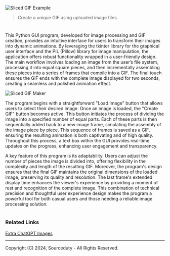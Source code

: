 ![Sliced GIF Example](https://github.com/sourceduty/Sliced_GIF_Maker/assets/123030236/abd70052-16e8-4db1-a9de-98f2a113ba55)

> Create a unique GIF using uploaded image files.

#

This Python GUI program, developed for image processing and GIF creation, provides an intuitive interface for users to transform their images into dynamic animations. By leveraging the tkinter library for the graphical user interface and the PIL (Pillow) library for image manipulation, the application offers robust functionality wrapped in a user-friendly design. The main workflow involves loading an image from the user’s file system, processing it into equal square pieces, and then incrementally assembling these pieces into a series of frames that compile into a GIF. The final touch ensures the GIF ends with the complete image displayed for two seconds, creating a seamless and polished animation effect.

![Sliced GIF Maker](https://github.com/sourceduty/Sliced_GIF_Maker/assets/123030236/718ba0b2-4d33-4b82-bf4d-96a81cd3fd05)

The program begins with a straightforward "Load Image" button that allows users to select their desired image. Once an image is loaded, the "Create GIF" button becomes active. This button initiates the process of dividing the image into a specified number of equal parts. Each of these parts is then sequentially added back to a new image frame, simulating the assembly of the image piece by piece. This sequence of frames is saved as a GIF, ensuring the resulting animation is both captivating and of high quality. Throughout this process, a text box within the GUI provides real-time updates on the progress, enhancing user engagement and transparency.

A key feature of this program is its adaptability. Users can adjust the number of pieces the image is divided into, offering flexibility in the complexity and length of the resulting GIF. Moreover, the program's design ensures that the final GIF maintains the original dimensions of the loaded image, preserving its quality and resolution. The last frame's extended display time enhances the viewer's experience by providing a moment of rest and recognition of the complete image. This combination of technical precision and thoughtful user experience design makes the program a powerful tool for both casual users and those needing a reliable image processing solution.

#
### Related Links

[Extra ChatGPT Images](https://github.com/sourceduty/Extra_ChatGPT_Images)

***
Copyright (C) 2024, Sourceduty - All Rights Reserved.
